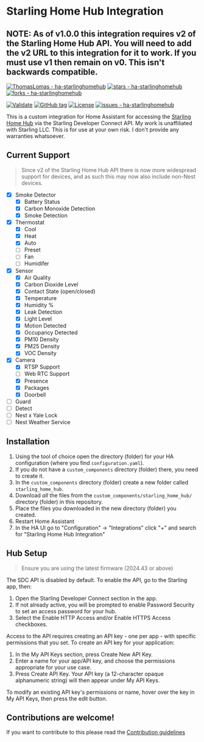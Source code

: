 # Starling Home Hub Integration

## NOTE: As of v1.0.0 this integration requires v2 of the Starling Home Hub API. You will need to add the v2 URL to this integration for it to work. If you must use v1 then remain on v0. This isn't backwards compatible.

[![ThomasLomas - ha-starlinghomehub](https://img.shields.io/static/v1?label=ThomasLomas&message=ha-starlinghomehub&color=blue&logo=github)](https://github.com/ThomasLomas/ha-starlinghomehub "Go to GitHub repo")
[![stars - ha-starlinghomehub](https://img.shields.io/github/stars/ThomasLomas/ha-starlinghomehub?style=social)](https://github.com/ThomasLomas/ha-starlinghomehub)
[![forks - ha-starlinghomehub](https://img.shields.io/github/forks/ThomasLomas/ha-starlinghomehub?style=social)](https://github.com/ThomasLomas/ha-starlinghomehub)

[![Validate](https://github.com/ThomasLomas/ha-starlinghomehub/workflows/Validate/badge.svg)](https://github.com/ThomasLomas/ha-starlinghomehub/actions?query=workflow:"Validate")
[![GitHub tag](https://img.shields.io/github/tag/ThomasLomas/ha-starlinghomehub?include_prereleases=&sort=semver&color=blue)](https://github.com/ThomasLomas/ha-starlinghomehub/releases/)
[![License](https://img.shields.io/badge/License-MIT-blue)](#license)
[![issues - ha-starlinghomehub](https://img.shields.io/github/issues/ThomasLomas/ha-starlinghomehub)](https://github.com/ThomasLomas/ha-starlinghomehub/issues)

This is a custom integration for Home Assistant for accessing the [Starling Home Hub](https://www.starlinghome.io/) via the Starling Developer Connect API. My work is unaffiliated with Starling LLC. This is for use at your own risk. I don't provide any warranties whatsoever.

## Current Support

> Since v2 of the Starling Home Hub API there is now more widespread support for devices, and as such this may now also include non-Nest devices.

- [x] Smoke Detector
  - [x] Battery Status
  - [x] Carbon Monoxide Detection
  - [x] Smoke Detection
- [x] Thermostat
  - [x] Cool
  - [x] Heat
  - [x] Auto
  - [ ] Preset
  - [ ] Fan
  - [ ] Humidifer
- [x] Sensor
  - [x] Air Quality
  - [x] Carbon Dioxide Level
  - [x] Contact State (open/closed)
  - [x] Temperature
  - [x] Humidity %
  - [x] Leak Detection
  - [x] Light Level
  - [x] Motion Detected
  - [x] Occupancy Detected
  - [x] PM10 Density
  - [x] PM25 Density
  - [x] VOC Density
- [x] Camera
  - [x] RTSP Support
  - [ ] Web RTC Support
  - [x] Presence
  - [x] Packages
  - [x] Doorbell
- [ ] Guard
- [ ] Detect
- [ ] Nest x Yale Lock
- [ ] Nest Weather Service

## Installation

1. Using the tool of choice open the directory (folder) for your HA configuration (where you find `configuration.yaml`).
1. If you do not have a `custom_components` directory (folder) there, you need to create it.
1. In the `custom_components` directory (folder) create a new folder called `starling_home_hub`.
1. Download _all_ the files from the `custom_components/starling_home_hub/` directory (folder) in this repository.
1. Place the files you downloaded in the new directory (folder) you created.
1. Restart Home Assistant
1. In the HA UI go to "Configuration" -> "Integrations" click "+" and search for "Starling Home Hub Integration"

## Hub Setup

> Ensure you are using the latest firmware (2024.43 or above)

The SDC API is disabled by default. To enable the API, go to the Starling app, then:

1. Open the Starling Developer Connect section in the app.
2. If not already active, you will be prompted to enable Password Security to set an access password for your hub.
3. Select the Enable HTTP Access and/or Enable HTTPS Access checkboxes.

Access to the API requires creating an API key - one per app - with specific permissions that you set. To create an API key for your application:
1. In the My API Keys section, press Create New API Key.
2. Enter a name for your app/API key, and choose the permissions appropriate for your use case.
3. Press Create API Key. Your API key (a 12-character opaque alphanumeric string) will then appear under My API Keys.

To modify an existing API key's permissions or name, hover over the key in My API Keys, then press the edit button.

## Contributions are welcome!

If you want to contribute to this please read the [Contribution guidelines](CONTRIBUTING.md)
